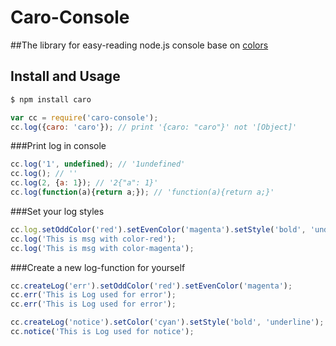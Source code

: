 # Caro-Console

##The library for easy-reading node.js console base on [colors](https://www.npmjs.com/package/colors)

## Install and Usage

```bash
$ npm install caro
```

```javascript
var cc = require('caro-console');
cc.log({caro: 'caro'}); // print '{caro: "caro"}' not '[Object]' 
```

###Print log in console
```javascript
cc.log('1', undefined); // '1undefined'
cc.log(); // ''
cc.log(2, {a: 1}); // '2{"a": 1}'
cc.log(function(a){return a;}); // 'function(a){return a;}'
```

###Set your log styles
```javascript
cc.log.setOddColor('red').setEvenColor('magenta').setStyle('bold', 'underline')
cc.log('This is msg with color-red');
cc.log('This is msg with color-magenta');
```

###Create a new log-function for yourself
```javascript
cc.createLog('err').setOddColor('red').setEvenColor('magenta');
cc.err('This is Log used for error');
cc.err('This is Log used for error');

cc.createLog('notice').setColor('cyan').setStyle('bold', 'underline');
cc.notice('This is Log used for notice');
```